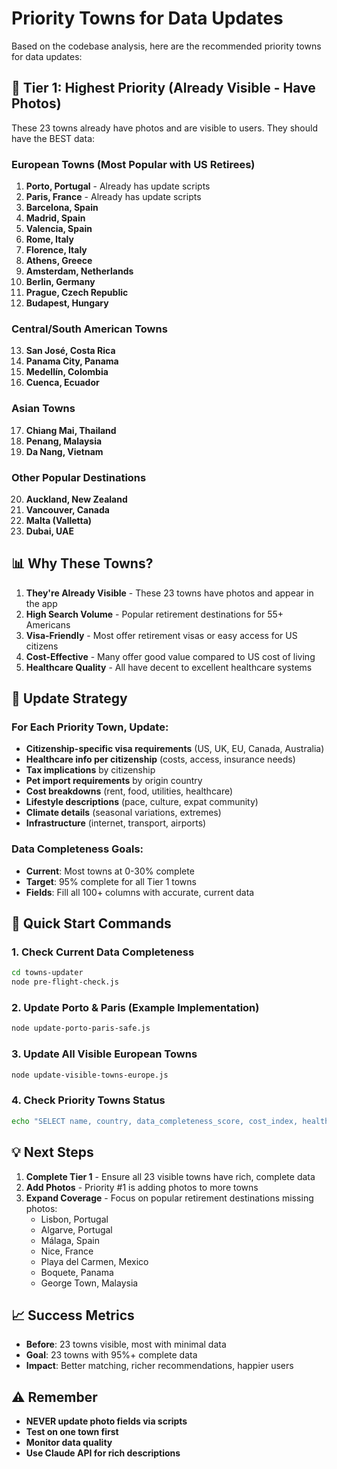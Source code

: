 # Priority Towns for Data Updates

Based on the codebase analysis, here are the recommended priority towns for data updates:

## 🎯 Tier 1: Highest Priority (Already Visible - Have Photos)

These 23 towns already have photos and are visible to users. They should have the BEST data:

### European Towns (Most Popular with US Retirees)
1. **Porto, Portugal** - Already has update scripts
2. **Paris, France** - Already has update scripts
3. **Barcelona, Spain**
4. **Madrid, Spain**
5. **Valencia, Spain**
6. **Rome, Italy**
7. **Florence, Italy**
8. **Athens, Greece**
9. **Amsterdam, Netherlands**
10. **Berlin, Germany**
11. **Prague, Czech Republic**
12. **Budapest, Hungary**

### Central/South American Towns
13. **San José, Costa Rica**
14. **Panama City, Panama**
15. **Medellín, Colombia**
16. **Cuenca, Ecuador**

### Asian Towns
17. **Chiang Mai, Thailand**
18. **Penang, Malaysia**
19. **Da Nang, Vietnam**

### Other Popular Destinations
20. **Auckland, New Zealand**
21. **Vancouver, Canada**
22. **Malta (Valletta)**
23. **Dubai, UAE**

## 📊 Why These Towns?

1. **They're Already Visible** - These 23 towns have photos and appear in the app
2. **High Search Volume** - Popular retirement destinations for 55+ Americans
3. **Visa-Friendly** - Most offer retirement visas or easy access for US citizens
4. **Cost-Effective** - Many offer good value compared to US cost of living
5. **Healthcare Quality** - All have decent to excellent healthcare systems

## 🔄 Update Strategy

### For Each Priority Town, Update:
- **Citizenship-specific visa requirements** (US, UK, EU, Canada, Australia)
- **Healthcare info per citizenship** (costs, access, insurance needs)
- **Tax implications** by citizenship
- **Pet import requirements** by origin country
- **Cost breakdowns** (rent, food, utilities, healthcare)
- **Lifestyle descriptions** (pace, culture, expat community)
- **Climate details** (seasonal variations, extremes)
- **Infrastructure** (internet, transport, airports)

### Data Completeness Goals:
- **Current**: Most towns at 0-30% complete
- **Target**: 95% complete for all Tier 1 towns
- **Fields**: Fill all 100+ columns with accurate, current data

## 🚀 Quick Start Commands

### 1. Check Current Data Completeness
```bash
cd towns-updater
node pre-flight-check.js
```

### 2. Update Porto & Paris (Example Implementation)
```bash
node update-porto-paris-safe.js
```

### 3. Update All Visible European Towns
```bash
node update-visible-towns-europe.js
```

### 4. Check Priority Towns Status
```bash
echo "SELECT name, country, data_completeness_score, cost_index, healthcare_score FROM towns WHERE image_url_1 IS NOT NULL ORDER BY country;" | npx supabase db execute
```

## 💡 Next Steps

1. **Complete Tier 1** - Ensure all 23 visible towns have rich, complete data
2. **Add Photos** - Priority #1 is adding photos to more towns
3. **Expand Coverage** - Focus on popular retirement destinations missing photos:
   - Lisbon, Portugal
   - Algarve, Portugal  
   - Málaga, Spain
   - Nice, France
   - Playa del Carmen, Mexico
   - Boquete, Panama
   - George Town, Malaysia

## 📈 Success Metrics

- **Before**: 23 towns visible, most with minimal data
- **Goal**: 23 towns with 95%+ complete data
- **Impact**: Better matching, richer recommendations, happier users

## ⚠️ Remember

- **NEVER update photo fields via scripts**
- **Test on one town first**
- **Monitor data quality**
- **Use Claude API for rich descriptions**